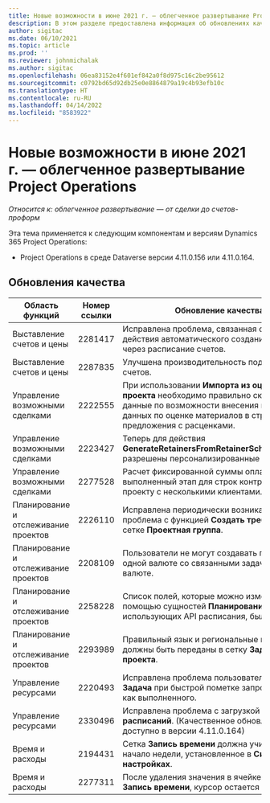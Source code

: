 ```yaml
---
title: Новые возможности в июне 2021 г. — облегченное развертывание Project Operations
description: В этом разделе предоставлена информация об обновлениях качества, доступных для выпуска облегченного развертывания Project Operations (июнь 2021 года).
author: sigitac
ms.date: 06/10/2021
ms.topic: article
ms.prod: ''
ms.reviewer: johnmichalak
ms.author: sigitac
ms.openlocfilehash: 06ea83152e4f601ef842a0f8d975c16c2be95612
ms.sourcegitcommit: c0792bd65d92db25e0e8864879a19c4b93efb10c
ms.translationtype: HT
ms.contentlocale: ru-RU
ms.lasthandoff: 04/14/2022
ms.locfileid: "8583922"
---
```

# <a name="whats-new-june-2021---project-operations-lite-deployment"></a>Новые возможности в июне 2021 г. — облегченное развертывание Project Operations

_Относится к: облегченное развертывание — от сделки до счетов-проформ_

Эта тема применяется к следующим компонентам и версиям Dynamics 365 Project Operations:

  - Project Operations в среде Dataverse версии 4.11.0.156 или 4.11.0.164.

## <a name="quality-updates"></a>Обновления качества

| **Область функций** | **Номер ссылки** | **Обновление качества** |
| --- | --- | --- |
| Выставление счетов и цены | 2281417 | Исправлена проблема, связанная с ошибкой действия автоматического создания счета через расписание счетов. |
| Выставление счетов и цены | 2287835 |   Улучшена производительность подтверждения счетов. |
| Управление возможными сделками | 2222555 | При использовании **Импорта из оценки проекта** необходимо правильно скопировать данные по возможности внесения в счет данных по оценке материалов в строки предложения с расценками. |
| Управление возможными сделками | 2223427 | Теперь для действия **GenerateRetainersFromRetainerScheduleOptions** разрешены персонализированные настройки. |
| Управление возможными сделками | 2277528 | Расчет фиксированной суммы оплаты за выполненный этап для строк контракта по проекту с несколькими клиентами. |
| Планирование и отслеживание проектов | 2226110 | Исправлена периодически возникающая проблема с функцией **Создать требование** в сетке **Проектная группа**. |
| Планирование и отслеживание проектов | 2208109 | Пользователи не могут создавать проект в одной валюте со связанными задачами в другой валюте. |
| Планирование и отслеживание проектов | 2258228 | Список полей, которые можно изменять с помощью сущностей **Планирования**, использующих API расписания, был обновлен. |
| Планирование и отслеживание проектов | 2293989 | Правильный язык и региональные настройки должны быть переданы в сетку **Задачи проекта**.|
| Управление ресурсами | 2220493 | Исправлена проблема пользователей в сетке **Задача** при быстрой пометке запроса ресурса как выполненного. |
| Управление ресурсами | 2330496 | Исправлена проблема с загрузкой **Таблицы расписаний**. (Качественное обновление доступно в версии 4.11.0.164) |
| Время и расходы | 2194431 | Сетка **Запись времени** должна учитывать начало недели, установленное в **Системных настройках**. |
| Время и расходы | 2277311 | После удаления значения в ячейке в сетке **Запись времени**, курсор остается в сетке. |
